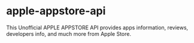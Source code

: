 # apple-appstore-api
This Unofficial APPLE APPSTORE API provides apps information, reviews, developers info, and much more from Apple Store.
